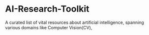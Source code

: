 # AI-Research-Toolkit

A curated list of vital resources about artificial intelligence, spanning various domains like Computer Vision(CV), 